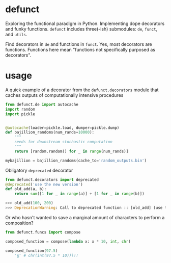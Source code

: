 # defunct
Exploring the functional paradigm in Python. Implementing dope decorators and funky functions.
`defunct` includes three(-ish) submodules: `de`, `funct`, and `utils`. 

Find decorators in `de` and functions in `funct`. Yes, most decorators are functions.
Functions here mean "functions not specifically purposed as decorators".


# usage
A quick example of a decorator from the `defunct.decorators` module that caches 
outputs of computationally intensive procedures

```python
from defunct.de import autocache
import random 
import pickle


@autocache(loader=pickle.load, dumper=pickle.dump)
def bajillion_randoms(num_rands=10000):
    """
    seeds for downstream stochastic computation
    """
    return [random.random() for _ in range(num_rands)]    

mybajillion = bajillion_randoms(cache_to='random_outputs.bin')
```

Obligatory `deprecated` decorator

```python
from defunct.decorators import deprecated
@deprecated('use the new version')
def old_add(a, b):
    return sum([1 for _ in range(a)] + [1 for _ in range(b)])

>>> old_add(100, 200)
>>> DeprecationWarning: Call to deprecated function :: [old_add] (use the new version)

```

Or who hasn't wanted to save a marginal amount of characters to perform a composition?
```python
from defunct.funcs import compose

composed_function = compose(lambda x: x * 10, int, chr)

composed_function(97.5)
    'Ϗ' # chr(int(97.5 * 10)))!!
```


